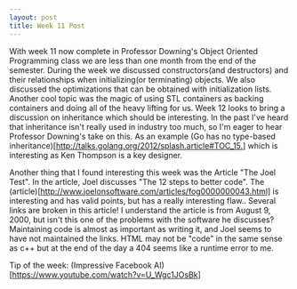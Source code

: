 ```yaml
---
layout: post
title: Week 11 Post
---
```


With week 11 now complete in Professor Downing's Object Oriented Programming class we are less than one month from the end of the semester. During the week we discussed constructors(and destructors) and their relationships when initializing(or terminating) objects. We also discussed the optimizations that can be obtained with initialization lists. Another cool topic was the magic of using STL containers as backing containers and doing all of the heavy lifting for us. Week 12 looks to bring a discussion on inheritance which should be interesting. In the past I've heard that inheritance isn't really used in industry too much, so I'm eager to hear Professor Downing's take on this. As an example (Go has no type-based inheritance)[http://talks.golang.org/2012/splash.article#TOC_15.] which is interesting as Ken Thompson is a key designer.

Another thing that I found interesting this week was the Article "The Joel Test". In the article, Joel discusses "The 12 steps to better code". The (article)[http://www.joelonsoftware.com/articles/fog0000000043.html] is interesting and has valid points, but has a really interesting flaw.. Several links are broken in this article! I understand the article is from August 9, 2000, but isn't this one of the problems with the software he discusses? Maintaining code is almost as important as writing it, and Joel seems to have not maintained the links. HTML may not be "code" in the same sense as c++ but at the end of the day a 404 seems like a runtime error to me. 

Tip of the week:
(Impressive Facebook AI)[https://www.youtube.com/watch?v=U_Wgc1JOsBk]